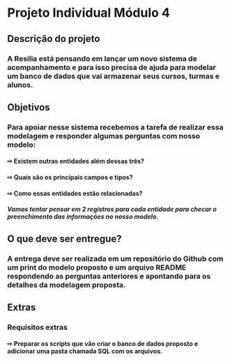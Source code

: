 # Projeto Individual Módulo 4
## Descrição do projeto
### A Resilia está pensando em lançar um novo sistema de acompanhamento e para isso precisa de ajuda para modelar um banco de dados que vai armazenar seus cursos, turmas e alunos.

## Objetivos 
### Para apoiar nesse sistema recebemos a tarefa de realizar essa modelagem e responder algumas perguntas com nosso modelo:
#### ⇨ Existem outras entidades além dessas três?
#### ⇨ Quais são os principais campos e tipos?
#### ⇨ Como essas entidades estão relacionadas?
##### Vamos tentar pensar em 2 registros para cada entidade para checar o preenchimento das informações no nosso modelo.

## O que deve ser entregue? 
### A entrega deve ser realizada em um repositório do Github com um print do modelo proposto e um arquivo README respondendo as perguntas anteriores e apontando para os detalhes da modelagem proposta.

## Extras 
### Requisitos extras 
#### ⇨ Preparar os scripts que vão criar o banco de dados proposto e adicionar uma pasta chamada SQL com os arquivos.

